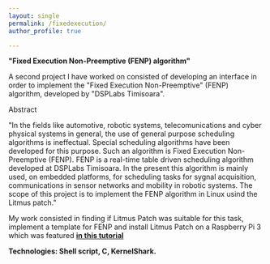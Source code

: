 ```yaml
---
layout: single
permalink: /fixedexecution/
author_profile: true

---
```



**"Fixed Execution Non-Preemptive (FENP) algorithm"**

A second project I have worked on consisted of developing an interface in order to implement the "Fixed Execution Non-Preemptive" (FENP) algorithm, developed by "DSPLabs Timisoara".

Abstract

"In the fields like automotive, robotic systems, telecomunications and cyber physical systems in general, the use of general purpose scheduling algorithms is ineffectual. Special scheduling algorithms have been developed for this purpose. Such an algorithm is Fixed Execution Non-Preemptive (FENP). FENP is a real-time table driven scheduling algorithm developed at DSPLabs Timisoara. In the present this algorithm is mainly used, on embedded platforms, for scheduling tasks for sygnal acquisition, communications in sensor networks and mobility in robotic systems.
The scope of this project is to implement the FENP algorithm in Linux usind the Litmus patch."

My work consisted in finding if Litmus Patch was suitable for this task, implement a template for FENP
and install Litmus Patch on a Raspberry Pi 3 which was featured **[in this tutorial](https://www.litmus-rt.org/doc/litmus-rt-on-raspbian.pdf)**

**Technologies: Shell script, C, KernelShark.**





